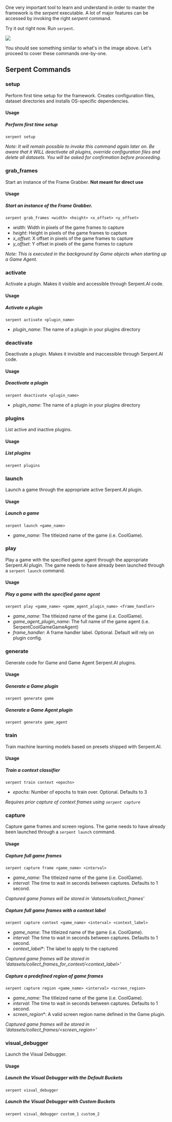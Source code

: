One very important tool to learn and understand in order to master the framework is the _serpent_ executable. A lot of major features can be accessed by invoking the right _serpent_ command.

Try it out right now. Run `serpent`.

![](https://s3.ca-central-1.amazonaws.com/serpent-ai-assets/wiki/executable1.png)

You should see something similar to what's in the image above. Let's proceed to cover these commands one-by-one.

## Serpent Commands

### setup

Perform first time setup for the framework. Creates configuration files, dataset directories and installs OS-specific dependencies.

#### Usage

##### Perform first time setup

`serpent setup`

_Note: It will remain possible to invoke this command again later on. Be aware that it WILL deactivate all plugins, override configuration files and delete all datasets. You will be asked for confirmation before proceeding._

### grab_frames

Start an instance of the Frame Grabber. **Not meant for direct use**

#### Usage

##### Start an instance of the Frame Grabber.

`serpent grab_frames <width> <height> <x_offset> <y_offset>`

* _width_: Width in pixels of the game frames to capture
* _height_: Height in pixels of the game frames to capture
* _x\_offset_: X offset in pixels of the game frames to capture
* _y\_offset_: Y offset in pixels of the game frames to capture

_Note: This is executed in the background by Game objects when starting up a Game Agent._

### activate

Activate a plugin. Makes it visible and accessible through Serpent.AI code.

#### Usage

##### Activate a plugin

`serpent activate <plugin_name>`

* _plugin\_name_: The name of a plugin in your plugins directory

### deactivate

Deactivate a plugin. Makes it invisible and inaccessible through Serpent.AI code.

#### Usage

##### Deactivate a plugin

`serpent deactivate <plugin_name>`

* _plugin\_name_: The name of a plugin in your plugins directory

### plugins

List active and inactive plugins.

#### Usage

##### List plugins

`serpent plugins`

### launch

Launch a game through the appropriate active Serpent.AI plugin.

#### Usage

##### Launch a game

`serpent launch <game_name>`

* _game\_name_: The titleized name of the game (i.e. CoolGame).

### play

Play a game with the specified game agent through the appropriate Serpent.AI plugin. The game needs to have already been launched through a `serpent launch` command.

#### Usage

##### Play a game with the specified game agent

`serpent play <game_name> <game_agent_plugin_name> <frame_handler>`

* _game\_name_: The titleized name of the game (i.e. CoolGame).
* _game\_agent\_plugin\_name_: The full name of the game agent (i.e. SerpentCoolGameGameAgent)
* _frame\_handler_: A frame handler label. Optional. Default will rely on plugin config.

### generate

Generate code for Game and Game Agent Serpent.AI plugins.

#### Usage

##### Generate a Game plugin

`serpent generate game`

##### Generate a Game Agent plugin

`serpent generate game_agent`

### train

Train machine learning models based on presets shipped with Serpent.AI.

#### Usage

##### Train a context classifier

`serpent train context <epochs>`

* _epochs_: Number of epochs to train over. Optional. Defaults to 3

_Requires prior capture of context frames using `serpent capture`_

### capture

Capture game frames and screen regions. The game needs to have already been launched through a `serpent launch` command.

#### Usage

##### Capture full game frames

`serpent capture frame <game_name> <interval>`

* _game\_name_: The titleized name of the game (i.e. CoolGame).
* _interval_: The time to wait in seconds between captures. Defaults to 1 second.

_Captured game frames will be stored in 'datasets/collect\_frames'_

##### Capture full game frames with a context label

`serpent capture context <game_name> <interval> <context_label>`

* _game\_name_: The titleized name of the game (i.e. CoolGame).
* _interval_: The time to wait in seconds between captures. Defaults to 1 second.
* _context\_label_*: The label to apply to the captured

_Captured game frames will be stored in 'datasets/collect\_frames\_for\_context/<context\_label>'_

##### Capture a predefined region of game frames

`serpent capture region <game_name> <interval> <screen_region>`

* _game\_name_: The titleized name of the game (i.e. CoolGame).
* _interval_: The time to wait in seconds between captures. Defaults to 1 second.
* _screen\_region_*: A valid screen region name defined in the Game plugin.

_Captured game frames will be stored in 'datasets/collect\_frames/<screen\_region>'_

### visual_debugger

Launch the Visual Debugger.

#### Usage

##### Launch the Visual Debugger with the Default Buckets

`serpent visual_debugger`

##### Launch the Visual Debugger with Custom Buckets

`serpent visual_debugger custom_1 custom_2`